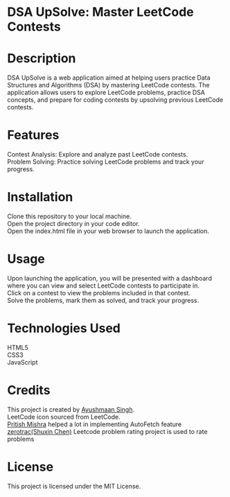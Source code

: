 <h1>DSA UpSolve: Master LeetCode Contests</h1>

<h1>Description</h1>
DSA UpSolve is a web application aimed at helping users practice Data Structures and Algorithms (DSA) by mastering LeetCode contests. The application allows users to explore LeetCode problems, practice DSA concepts, and prepare for coding contests by upsolving previous LeetCode contests.

<h1>Features</h1>
Contest Analysis: Explore and analyze past LeetCode contests.<br>
Problem Solving: Practice solving LeetCode problems and track your progress.<br>

<h1>Installation</h1>
Clone this repository to your local machine.<br>
Open the project directory in your code editor.<br>
Open the index.html file in your web browser to launch the application.<br>
<h1>Usage</h1>
Upon launching the application, you will be presented with a dashboard where you can view and select LeetCode contests to participate in.<br>
Click on a contest to view the problems included in that contest.<br>
Solve the problems, mark them as solved, and track your progress.<br>

<h1>Technologies Used</h1>
HTML5<br>
CSS3<br>
JavaScript<br>
<h1>Credits</h1>
This project is created by <a href="https://github.com/Ayushmaan06/">Ayushmaan Singh</a>.<br>
LeetCode icon sourced from LeetCode.<br>
<a href="https://github.com/PritishMishraa">Pritish Mishra</a> helped a lot in implementing AutoFetch feature <br>
<a href="https://github.com/zerotrac">zerotrac(Shuxin Chen)</a> Leetcode problem rating project is used to rate problems<br>

<h1>License</h1>
This project is licensed under the MIT License.
